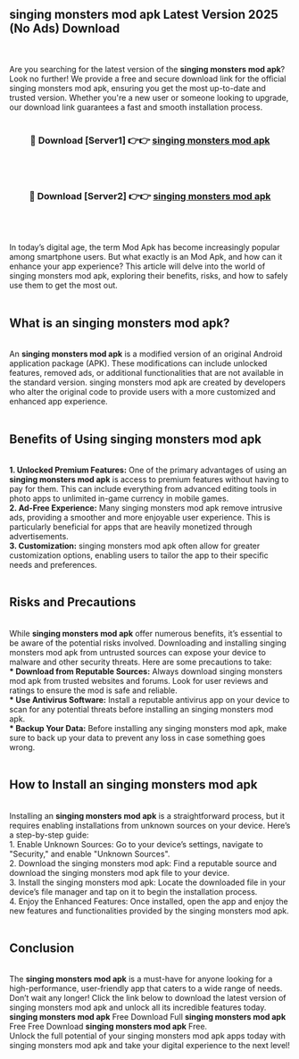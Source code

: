 ## singing monsters mod apk Latest Version 2025 (No Ads) Download
<br><br>
Are you searching for the latest version of the <strong>singing monsters mod apk</strong>? Look no further! We provide a free and secure download link for the official singing monsters mod apk, ensuring you get the most up-to-date and trusted version. Whether you're a new user or someone looking to upgrade, our download link guarantees a fast and smooth installation process.
<br>
<br>
<div align="center">
<h3>🔴 Download [Server1] 👉👉 <a href="https://modyolo.store/singing_monsters_mod_apk">singing monsters mod apk</a></h3><br>
<br>
<h3>🔴 Download [Server2] 👉👉 <a href="https://modyolo.store/singing_monsters_mod_apk">singing monsters mod apk</a></h3><br>
</div>
<br>
<br>
In today’s digital age, the term Mod Apk has become increasingly popular among smartphone users. But what exactly is an Mod Apk, and how can it enhance your app experience? This article will delve into the world of singing monsters mod apk, exploring their benefits, risks, and how to safely use them to get the most out.
<br>
<br>
<h2>What is an singing monsters mod apk?</h2>
<br>
An <strong>singing monsters mod apk</strong> is a modified version of an original Android application package (APK). These modifications can include unlocked features, removed ads, or additional functionalities that are not available in the standard version. singing monsters mod apk are created by developers who alter the original code to provide users with a more customized and enhanced app experience.
<br>
<br>
<h2>Benefits of Using singing monsters mod apk</h2>
<br>
<strong> 1. Unlocked Premium Features:</strong> One of the primary advantages of using an <strong>singing monsters mod apk</strong> is access to premium features without having to pay for them. This can include everything from advanced editing tools in photo apps to unlimited in-game currency in mobile games.
<br>
<strong> 2. Ad-Free Experience:</strong> Many singing monsters mod apk remove intrusive ads, providing a smoother and more enjoyable user experience. This is particularly beneficial for apps that are heavily monetized through advertisements.
<br>
<strong> 3. Customization:</strong> singing monsters mod apk often allow for greater customization options, enabling users to tailor the app to their specific needs and preferences.
<br>
<br>
<h2>Risks and Precautions</h2>
<br>
While <strong>singing monsters mod apk</strong> offer numerous benefits, it’s essential to be aware of the potential risks involved. Downloading and installing singing monsters mod apk from untrusted sources can expose your device to malware and other security threats. Here are some precautions to take:
<br>
<strong> * Download from Reputable Sources:</strong> Always download singing monsters mod apk from trusted websites and forums. Look for user reviews and ratings to ensure the mod is safe and reliable.
<br>
<strong> * Use Antivirus Software:</strong> Install a reputable antivirus app on your device to scan for any potential threats before installing an singing monsters mod apk.
<br>
<strong> * Backup Your Data:</strong> Before installing any singing monsters mod apk, make sure to back up your data to prevent any loss in case something goes wrong.
<br>
<br>
<h2>How to Install an singing monsters mod apk</h2>
<br>
Installing an <strong>singing monsters mod apk</strong> is a straightforward process, but it requires enabling installations from unknown sources on your device. Here’s a step-by-step guide:
<br>
 1. Enable Unknown Sources: Go to your device’s settings, navigate to "Security," and enable "Unknown Sources".
<br>
 2. Download the singing monsters mod apk: Find a reputable source and download the singing monsters mod apk file to your device.
<br>
 3. Install the singing monsters mod apk: Locate the downloaded file in your device’s file manager and tap on it to begin the installation process.
<br>
 4. Enjoy the Enhanced Features: Once installed, open the app and enjoy the new features and functionalities provided by the singing monsters mod apk.
<br>
<br>
<h2><strong>Conclusion</strong></h2>
<br>
The <strong>singing monsters mod apk</strong> is a must-have for anyone looking for a high-performance, user-friendly app that caters to a wide range of needs. Don’t wait any longer! Click the link below to download the latest version of singing monsters mod apk and unlock all its incredible features today.
<br>
<strong>singing monsters mod apk</strong> Free Download Full <strong>singing monsters mod apk</strong> Free Free Download <strong>singing monsters mod apk</strong> Free.
<br>
Unlock the full potential of your singing monsters mod apk apps today with singing monsters mod apk and take your digital experience to the next level!

